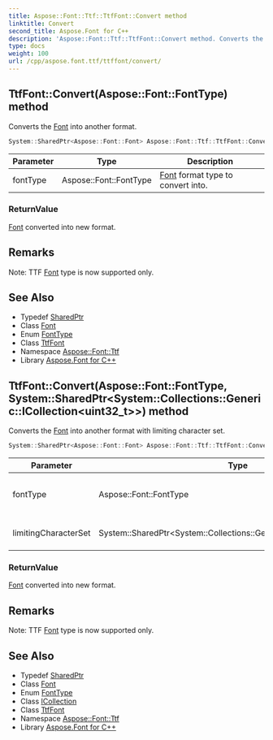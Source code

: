 ```yaml
---
title: Aspose::Font::Ttf::TtfFont::Convert method
linktitle: Convert
second_title: Aspose.Font for C++
description: 'Aspose::Font::Ttf::TtfFont::Convert method. Converts the Font into another format in C++.'
type: docs
weight: 100
url: /cpp/aspose.font.ttf/ttffont/convert/
---
```

## TtfFont::Convert(Aspose::Font::FontType) method


Converts the [Font](../../../aspose.font/font/) into another format.

```cpp
System::SharedPtr<Aspose::Font::Font> Aspose::Font::Ttf::TtfFont::Convert(Aspose::Font::FontType fontType) override
```


| Parameter | Type | Description |
| --- | --- | --- |
| fontType | Aspose::Font::FontType | [Font](../../../aspose.font/font/) format type to convert into. |

### ReturnValue

[Font](../../../aspose.font/font/) converted into new format.
## Remarks


Note: TTF [Font](../../../aspose.font/font/) type is now supported only. 

## See Also

* Typedef [SharedPtr](../../../system/sharedptr/)
* Class [Font](../../../aspose.font/font/)
* Enum [FontType](../../../aspose.font/fonttype/)
* Class [TtfFont](../)
* Namespace [Aspose::Font::Ttf](../../)
* Library [Aspose.Font for C++](../../../)
## TtfFont::Convert(Aspose::Font::FontType, System::SharedPtr\<System::Collections::Generic::ICollection\<uint32_t\>\>) method


Converts the [Font](../../../aspose.font/font/) into another format with limiting character set.

```cpp
System::SharedPtr<Aspose::Font::Font> Aspose::Font::Ttf::TtfFont::Convert(Aspose::Font::FontType fontType, System::SharedPtr<System::Collections::Generic::ICollection<uint32_t>> limitingCharacterSet)
```


| Parameter | Type | Description |
| --- | --- | --- |
| fontType | Aspose::Font::FontType | [Font](../../../aspose.font/font/) format type to convert into. |
| limitingCharacterSet | System::SharedPtr\<System::Collections::Generic::ICollection\<uint32_t\>\> | Limiting character set. |

### ReturnValue

[Font](../../../aspose.font/font/) converted into new format.
## Remarks


Note: TTF [Font](../../../aspose.font/font/) type is now supported only. 

## See Also

* Typedef [SharedPtr](../../../system/sharedptr/)
* Class [Font](../../../aspose.font/font/)
* Enum [FontType](../../../aspose.font/fonttype/)
* Class [ICollection](../../../system.collections.generic/icollection/)
* Class [TtfFont](../)
* Namespace [Aspose::Font::Ttf](../../)
* Library [Aspose.Font for C++](../../../)
